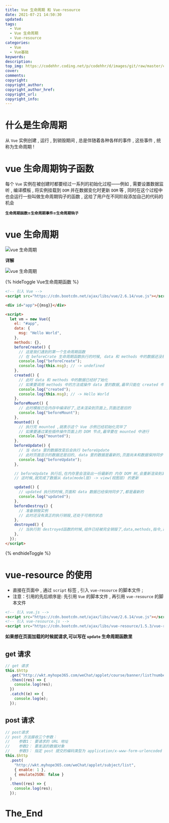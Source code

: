 ```yaml
---
title: Vue 生命周期 和 Vue-resource
date: 2021-07-21 14:50:30
updated:
tags:
  - Vue
  - Vue 生命周期
  - Vue-resource
categories:
  - Vue
  - Vue基础
keywords:
description:
top_img: https://codehhr.coding.net/p/codehhr/d/images/git/raw/master/csslayouts/sunrise.jpg
cover:
comments:
copyright:
copyright_author:
copyright_author_href:
copyright_url:
copyright_info:
---
```


# 什么是生命周期

从 `Vue` 实例创建 , 运行 , 到销毁期间 , 总是伴随着各种各样的事件 , 这些事件 , 统称为生命周期 !

# vue 生命周期钩子函数

每个 `Vue` 实例在被创建时都要经过一系列的初始化过程——例如 , 需要设置数据监听 , 编译模板 , 将实例挂载到 `DOM` 并在数据变化时更新 `DOM` 等 , 同时在这个过程中也会运行一些叫做生命周期钩子的函数 , 这给了用户在不同阶段添加自己的代码的机会

**`生命周期函数`=`生命周期事件`=`生命周期钩子`**

# vue 生命周期

![vue 生命周期](https://codehhr.coding.net/p/codehhr/d/images/git/raw/master/vuebasic/vuelifecycle.png)

**详解**

![vue 生命周期](https://codehhr.coding.net/p/codehhr/d/images/git/raw/master/vuebasic/vuelifecycledetail.png)

{% hideToggle Vue生命周期函数 %}

```html
<!-- 引入 Vue -->
<script src="https://cdn.bootcdn.net/ajax/libs/vue/2.6.14/vue.js"></script>

<div id="app">{{msg}}</div>

<script>
  let vm = new Vue({
    el: "#app",
    data: {
      msg: "Hello World",
    },
    methods: {},
    beforeCreate() {
      // 这是我们遇到的第一个生命周期函数
      // 在 beforeCrate 生命周期函数执行的时候, data 和 methods 中的数据还没初始化
      console.log("beforeCreate");
      console.log(this.msg); // -> undefined
    },
    created() {
      // 此时 data 和 methods 中的数据已经好了始化
      // 如果要调用 methods 中的方法或操作 data 里的数据,最早只能在 created 中操作
      console.log("created");
      console.log(this.msg); // -> Hello World
    },
    beforeMount() {
      // 此时模板已在内存中编译好了,还未渲染到页面上,页面还是旧的
      console.log("beforeMount");
    },
    mounted() {
      // 执行完 mounted ,就表示这个 Vue 示例已经初始化完毕了
      // 如果要通过某些插件操作页面上的 DOM 节点,最早要在 mounted 中进行
      console.log("mounted");
    },
    beforeUpdate() {
      // 当 data 里的数据改变后会执行 beforeUpdate
      // 此时页面显示的数据还是旧的, data 里的数据是最新的,页面尚未和数据保持同步
      console.log("beforeUpdate");
    },

    // beforeUpdate 执行后,在内存里会渲染出一份最新的 内存 DOM 树,会重新渲染到真是的页面上去
    // 这时候,就完成了数据从 data(model层) -> view(视图层) 的更新

    updated() {
      // updated 执行的时候,页面和 data 数据已经保持同步了,都是最新的
      console.log("updated");
    },
    beforeDestroy() {
      // 准备销毁实例
      // 此时还没有真正的执行销毁,还处于可用的状态
    },
    destroyed() {
      // 当执行到 destroyed函数的时候,组件已经被完全销毁了,data,methods,指令,过滤器...已经不可用了
    },
  });
</script>
```

{% endhideToggle %}

# vue-resource 的使用

- 直接在页面中 , 通过 `script` 标签 , 引入 `vue-resource` 的脚本文件 ;
- 注意：引用的先后顺序是: 先引用 `Vue` 的脚本文件 , 再引用 `vue-resource` 的脚本文件

```html
<!-- 引入 vue.js -->
<script src="https://cdn.bootcdn.net/ajax/libs/vue/2.6.14/vue.js"></script>
<!-- 引入 vue-resource.js -->
<script src="https://cdn.bootcdn.net/ajax/libs/vue-resource/1.5.3/vue-resource.js"></script>
```

**如果想在页面加载的时候就请求,可以写在 `update` 生命周期函数里**

## get 请求

```js
// get 请求
this.$http
  .get("http://wkt.myhope365.com/weChat/applet/course/banner/list?number=2")
  .then((res) => {
    console.log(res);
  })
  .catch((e) => {
    console.log(e);
  });
```

## post 请求

```js
// post请求
// post 方法接收三个参数：
//    参数1： 要请求的 URL 地址
//    参数2： 要发送的数据对象
//    参数3： 指定 post 提交的编码类型为 application/x-www-form-urlencoded 或 application/json
this.$http
  .post(
    "http://wkt.myhope365.com/weChat/applet/subject/list",
    { enable: 1 },
    { emulateJSON: false }
  )
  .then((res) => {
    console.log(res);
  });
```

# The_End
